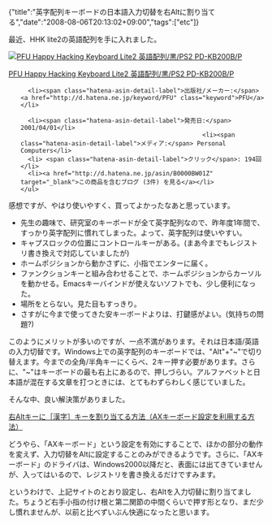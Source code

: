 {"title":"英字配列キーボードの日本語入力切替を右Altに割り当てる","date":"2008-08-06T20:13:02+09:00","tags":["etc"]}

<!-- DATE: 2008-08-06T11:13:02+00:00 -->
<!-- OLDURL: http://d.hatena.ne.jp/cou929_la/20080806/ -->


<div class="section">
<p>最近、HHK lite2の英語配列を手に入れました。</p>
<div class="amazlet-box">
  <a href="http://www.amazon.co.jp/dp/B0000BW01Z/?tag=hatena_st1-22&ascsubtag=d-1ar3n"><img src="https://images-fe.ssl-images-amazon.com/images/I/21Z4ZXQS2CL._SL160_.jpg" class="hatena-asin-detail-image" alt="PFU Happy Hacking Keyboard Lite2 英語配列/黒/PS2 PD-KB200B/P" title="PFU Happy Hacking Keyboard Lite2 英語配列/黒/PS2 PD-KB200B/P"></a>
  <div class="hatena-asin-detail-info">
    <p class="hatena-asin-detail-title"><a href="http://www.amazon.co.jp/dp/B0000BW01Z/?tag=hatena_st1-22&ascsubtag=d-1ar3n">PFU Happy Hacking Keyboard Lite2 英語配列/黒/PS2 PD-KB200B/P</a></p>
    <ul>
      
      <li><span class="hatena-asin-detail-label">出版社/メーカー:</span> <a href="http://d.hatena.ne.jp/keyword/PFU" class="keyword">PFU</a></li>
      
      <li><span class="hatena-asin-detail-label">発売日:</span> 2001/04/01</li>
                                                      <li><span class="hatena-asin-detail-label">メディア:</span> Personal Computers</li>
      <li> <span class="hatena-asin-detail-label">クリック</span>: 194回</li>
      <li><a href="http://d.hatena.ne.jp/asin/B0000BW01Z" target="_blank">この商品を含むブログ (3件) を見る</a></li>
    </ul>
  </div>
  <div class="hatena-asin-detail-foot"></div>
</div>

<p>感想ですが、やはり使いやすく、買ってよかったなあと思っています。</p>

<ul>
<li>先生の趣味で、研究室のキーボードが全て英字配列なので、昨年度1年間で、すっかり英字配列に慣れてしまった。よって、英字配列は使いやすい。</li>
<li>キャプスロックの位置にコントロールキーがある。(まあ今までもレジストリ書き換えで対応していましたが)</li>
<li>ホームポジションから動かさずに、小指でエンターに届く。</li>
<li>ファンクションキーと組み合わせることで、ホームポジションからカーソルを動かせる。Emacsキーバインドが使えないソフトでも、少し便利になった。</li>
<li>場所をとらない。見た目もすっきり。</li>
<li>さすがに今まで使ってきた安キーボードよりは、打鍵感がよい。(気持ちの問題?)</li>
</ul>
<p>このようにメリットが多いのですが、一点不満があります。それは日本語/英語の入力切替です。Windows上での英字配列のキーボードでは、"Alt"+"~"で切り替えます。今までの全角/半角キーにくらべ、2キー押す必要があります。さらに、"~"はキーボードの最も右上にあるので、押しづらい。アルファベットと日本語が混在する文章を打つときには、とてもわずらわしく感じていました。</p>
<p>そんな中、良い解決策がありました。</p>
<p><a href="http://www.atmarkit.co.jp/fwin2k/win2ktips/041axkbd/axkbd.html" target="_blank">右Altキーに［漢字］キーを割り当てる方法（AXキーボード設定を利用する方法）</a></p>
<p>どうやら、「AXキーボード」という設定を有効にすることで、ほかの部分の動作を変えず、入力切替をAltに設定することのみができるようです。さらに、「AXキーボード」のドライバは、Windows2000以降だと、表面には出てきていませんが、入ってはいるので、レジストリを書き換えるだけですみます。</p>
<p>というわけで、上記サイトのとおり設定し、右Altを入力切替に割り当てました。ちょうど右手小指の付け根と第二関節の中間くらいで押す形となり、まだ少し慣れませんが、以前と比べずいぶん快適になったと思います。</p>
</div>






